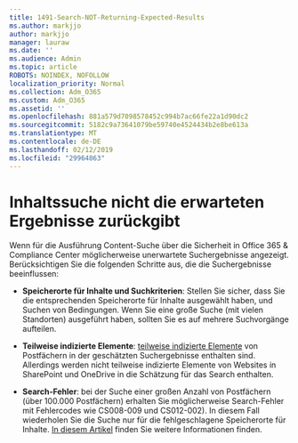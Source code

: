 ```yaml
---
title: 1491-Search-NOT-Returning-Expected-Results
ms.author: markjjo
author: markjjo
manager: lauraw
ms.date: ''
ms.audience: Admin
ms.topic: article
ROBOTS: NOINDEX, NOFOLLOW
localization_priority: Normal
ms.collection: Adm_O365
ms.custom: Adm_O365
ms.assetid: ''
ms.openlocfilehash: 881a579d7098578452c994b7ac66fe22a1d90dc2
ms.sourcegitcommit: 5182c9a73641079be59740e4524434b2e8be613a
ms.translationtype: MT
ms.contentlocale: de-DE
ms.lasthandoff: 02/12/2019
ms.locfileid: "29964863"
---
```

# <a name="content-search-not-returning-expected-results"></a>Inhaltssuche nicht die erwarteten Ergebnisse zurückgibt

Wenn für die Ausführung Content-Suche über die Sicherheit in Office 365 & Compliance Center möglicherweise unerwartete Suchergebnisse angezeigt. Berücksichtigen Sie die folgenden Schritte aus, die die Suchergebnisse beeinflussen:

- **Speicherorte für Inhalte und Suchkriterien**: Stellen Sie sicher, dass Sie die entsprechenden Speicherorte für Inhalte ausgewählt haben, und Suchen von Bedingungen. Wenn Sie eine große Suche (mit vielen Standorten) ausgeführt haben, sollten Sie es auf mehrere Suchvorgänge aufteilen.

- **Teilweise indizierte Elemente**: [teilweise indizierte Elemente](https://docs.microsoft.com/office365/securitycompliance/partially-indexed-items-in-content-search) von Postfächern in der geschätzten Suchergebnisse enthalten sind. Allerdings werden nicht teilweise indizierte Elemente von Websites in SharePoint und OneDrive in die Schätzung für das Search enthalten.

- **Search-Fehler**: bei der Suche einer großen Anzahl von Postfächern (über 100.000 Postfächern) erhalten Sie möglicherweise Search-Fehler mit Fehlercodes wie CS008-009 und CS012-002). In diesem Fall wiederholen Sie die Suche nur für die fehlgeschlagene Speicherorte für Inhalte. [In diesem Artikel](https://docs.microsoft.com/office365/securitycompliance/retry-failed-content-search) finden Sie weitere Informationen finden.
